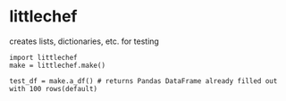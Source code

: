 # littlechef

creates lists, dictionaries, etc. for testing

    import littlechef
    make = littlechef.make()

    test_df = make.a_df() # returns Pandas DataFrame already filled out with 100 rows(default)
